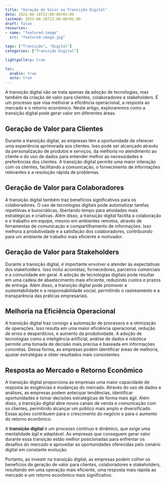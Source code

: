 ```yaml
---
title: "Geração de Valor na Transição Digital"
date: 2023-06-18T22:00:00+01:00
lastmod: 2023-06-18T22:00:00+01:00
draft: false
resources:
- name: "featured-image"
  src: "featured-image.jpg"

tags: ["Transição", "Digital"]
categories: ["Transição Digital"]

lightgallery: true

toc:
  enable: true
  auto: true
---
```

A transição digital não se trata apenas da adoção de tecnologias, mas também da criação de valor para clientes, colaboradores e stakeholders. É um processo que visa melhorar a eficiência operacional, a resposta ao mercado e o retorno econômico. Neste artigo, exploraremos como a transição digital pode gerar valor em diferentes áreas.

## Geração de Valor para Clientes
Durante a transição digital, as empresas têm a oportunidade de oferecer uma experiência aprimorada aos clientes. Isso pode ser alcançado através da personalização de produtos e serviços, da melhoria no atendimento ao cliente e do uso de dados para entender melhor as necessidades e preferências dos clientes. A transição digital permite uma maior interação com os clientes, facilitando a comunicação, o fornecimento de informações relevantes e a resolução rápida de problemas.

## Geração de Valor para Colaboradores
A transição digital também traz benefícios significativos para os colaboradores. O uso de tecnologias digitais pode automatizar tarefas repetitivas e burocráticas, libertando tempo para atividades mais estratégicas e criativas. Além disso, a transição digital facilita a colaboração e o trabalho em equipe, mesmo em ambientes remotos, através de ferramentas de comunicação e compartilhamento de informações. Isso melhora a produtividade e a satisfação dos colaboradores, contribuindo para um ambiente de trabalho mais eficiente e motivador.

## Geração de Valor para Stakeholders
Durante a transição digital, é importante envolver e atender às expectativas dos stakeholders. Isso inclui acionistas, fornecedores, parceiros comerciais e a comunidade em geral. A adoção de tecnologias digitais pode resultar em uma cadeia de abastecimento mais eficiente, reduzindo custos e prazos de entrega. Além disso, a transição digital pode promover a sustentabilidade e a responsabilidade social, permitindo o rastreamento e a transparência das práticas empresariais.

## Melhoria na Eficiência Operacional
A transição digital traz consigo a automação de processos e a otimização de operações. Isso resulta em uma maior eficiência operacional, redução de erros e desperdícios, e aumento da produtividade. A adoção de tecnologias como a inteligência artificial, análise de dados e robótica permite uma tomada de decisão mais precisa e baseada em informações concretas. Dessa forma, as empresas podem identificar áreas de melhoria, ajustar estratégias e obter resultados mais consistentes.

## Resposta ao Mercado e Retorno Econômico
A transição digital proporciona às empresas uma maior capacidade de resposta às exigências e mudanças do mercado. Através do uso de dados e análises, as empresas podem antecipar tendências, identificar oportunidades e tomar decisões estratégicas de forma mais ágil. Além disso, a transição digital abre novos canais de venda e comunicação com os clientes, permitindo alcançar um público mais amplo e diversificado. Essas ações contribuem para o crescimento do negócio e para o aumento do retorno econômico.

A **transição digital** é um processo contínuo e dinâmico, que exige uma mentalidade ágil e adaptável. As empresas que conseguem gerar valor durante essa transição estão melhor posicionadas para enfrentar os desafios do mercado e aproveitar as oportunidades oferecidas pelo cenário digital em constante evolução.

Portanto, ao investir na transição digital, as empresas podem colher os benefícios da geração de valor para clientes, colaboradores e stakeholders, resultando em uma operação mais eficiente, uma resposta mais rápida ao mercado e um retorno econômico mais significativo.